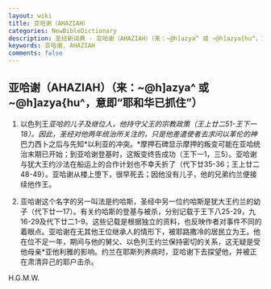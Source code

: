 ```yaml
---
layout: wiki
title: 亚哈谢（AHAZIAH）
categories: NewBibleDictionary
description: 圣经新词典 - 亚哈谢（AHAZIAH）（来：~@h]azya^ 或 ~@h]azya{hu^，意即“耶和华已抓住”）
keywords: 亚哈谢, AHAZIAH
comments: false
---
```


## 亚哈谢（AHAZIAH）（来：~@h]azya^ 或 ~@h]azya{hu^，意即“耶和华已抓住”）

1. 以色列王*亚哈的儿子及继位人，他持守父王的宗教政策（王上廿二51-王下一18）。因此，圣经对他两年统治所关注的，只是他差遣使者去求问以革伦的神*巴力西卜之后与先知*以利亚的冲突。*摩押石碑显示摩押的叛变可能在亚哈统治末期已开始；到亚哈谢登基时，这叛变终告成功（王下一1，三5）。亚哈谢与犹大王约沙法在船运上的合作计划也不幸夭折了（代下廿35-36；王上廿二48-49）。亚哈谢从楼上堕下，很早死去；因他没有儿子，他的兄弟约兰便接续他作王。

2. 亚哈谢这个名字的另一叫法是约哈斯，圣经中另一位约哈斯是犹大王约兰的幼子（代下廿一17）。有关约哈斯的登基与被杀，分别记载于王下八25-29，九16-29及代下廿二1-9。这些记载是根据独立的资料，也反映作者对事件不同的着眼点。亚哈谢在无其他王位继承人的情形下，被耶路撒冷的居民立为王。他在位不足一年，期间与他的舅父、以色列王约兰保持密切的关系，这无疑是受他母亲*亚他利雅的影响。约兰在耶斯列养病时，亚哈谢下去探望他，并被正在肃清异己的耶户击杀。

H.G.M.W.






